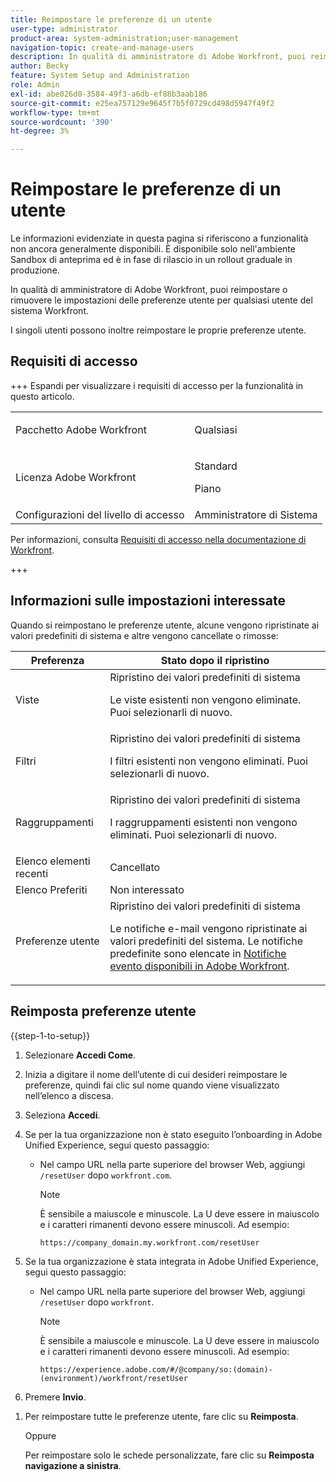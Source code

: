 ```yaml
---
title: Reimpostare le preferenze di un utente
user-type: administrator
product-area: system-administration;user-management
navigation-topic: create-and-manage-users
description: In qualità di amministratore di Adobe Workfront, puoi reimpostare o rimuovere le impostazioni delle preferenze utente per qualsiasi utente del sistema Workfront. I singoli utenti possono inoltre reimpostare le proprie preferenze utente.
author: Becky
feature: System Setup and Administration
role: Admin
exl-id: abe026d0-3584-49f3-a6db-ef88b3aab186
source-git-commit: e25ea757129e9645f7b5f0729cd498d5947f49f2
workflow-type: tm+mt
source-wordcount: '390'
ht-degree: 3%

---
```


# Reimpostare le preferenze di un utente

<!-- Audited: 12/2023 -->

<span class="preview">Le informazioni evidenziate in questa pagina si riferiscono a funzionalità non ancora generalmente disponibili. È disponibile solo nell&#39;ambiente Sandbox di anteprima ed è in fase di rilascio in un rollout graduale in produzione.</span>

In qualità di amministratore di Adobe Workfront, puoi reimpostare o rimuovere le impostazioni delle preferenze utente per qualsiasi utente del sistema Workfront.

I singoli utenti possono inoltre reimpostare le proprie preferenze utente.

## Requisiti di accesso

+++ Espandi per visualizzare i requisiti di accesso per la funzionalità in questo articolo.

<table style="table-layout:auto"> 
 <col> 
 <col> 
 <tbody> 
  <tr> 
   <td>Pacchetto Adobe Workfront</td> 
   <td><p>Qualsiasi</p></td> 
  </tr> 
  <tr> 
   <td>Licenza Adobe Workfront</td> 
   <td><p>Standard</p>
       <p>Piano</p></td>
  </tr> 
  <tr> 
   <td>Configurazioni del livello di accesso</td> 
   <td>Amministratore di Sistema</td> 
  </tr> 
 </tbody> 
</table>

Per informazioni, consulta [Requisiti di accesso nella documentazione di Workfront](/help/quicksilver/administration-and-setup/add-users/access-levels-and-object-permissions/access-level-requirements-in-documentation.md).

+++

## Informazioni sulle impostazioni interessate

Quando si reimpostano le preferenze utente, alcune vengono ripristinate ai valori predefiniti di sistema e altre vengono cancellate o rimosse:

<!--
<table style="table-layout:auto"> 
 <col> 
 <col> 
 <thead> 
  <tr> 
   <th><strong>Preference</strong> </th> 
   <th><strong>Status after the reset</strong> </th> 
  </tr> 
 </thead> 
 <tbody> 
  <tr> 
   <td>Views</td> 
   <td> <p> Reverted to the system default</p> <p>Existing views are not deleted. You can select them again.</p> </td> 
  </tr> 
  <tr> 
   <td>Filters</td> 
   <td> <p>Reverted to the system default</p> <p>Existing filters are not deleted. You can select them again.</p> </td> 
  </tr> 
  <tr> 
   <td>Groupings</td> 
   <td> <p>Reverted to the system default</p> <p>Existing groupings are not deleted. You can select them again.</p> </td> 
  </tr> 
  <tr> 
   <td>Recent Items list</td> 
   <td>Cleared</td> 
  </tr> 
  <tr> 
   <td>Favorites list</td> 
   <td>Unaffected</td> 
  </tr> 
  <tr> 
   <td>User Preferences</td> 
   <td> <p>Reverted to the system default</p> <p>Email notifications revert to the system defaults. The default notifications are listed in <a href="/help/quicksilver/administration-and-setup/manage-workfront/emails/event-notifications-available-in-wf.md">Event notifications available in Adobe Workfront</a>.</p> </td> 
  </tr> 
  <tr> 
   <td>User-Defined Custom Tabs</td> 
   <td>Removed</td> 
  </tr> 
  <tr> 
   <td>User-Defined Global Navigation Options</td> 
   <td>Set back to layout template definition, or system default if no layout template is assigned.</td> 
  </tr> 
 </tbody> 
</table>
-->

<!--Display this table and hide the HTML table above, when the unshim is released.-->

<div class="preview">

| Preferenza | Stato dopo il ripristino |
| --- | --- |
| Viste | Ripristino dei valori predefiniti di sistema <p>Le viste esistenti non vengono eliminate. Puoi selezionarli di nuovo.</p> |
| Filtri | Ripristino dei valori predefiniti di sistema <p>I filtri esistenti non vengono eliminati. Puoi selezionarli di nuovo.</p> |
| Raggruppamenti | Ripristino dei valori predefiniti di sistema <p>I raggruppamenti esistenti non vengono eliminati. Puoi selezionarli di nuovo.</p> |
| Elenco elementi recenti | Cancellato |
| Elenco Preferiti | Non interessato |
| Preferenze utente | Ripristino dei valori predefiniti di sistema <p>Le notifiche e-mail vengono ripristinate ai valori predefiniti del sistema. Le notifiche predefinite sono elencate in [Notifiche evento disponibili in Adobe Workfront](/help/quicksilver/administration-and-setup/manage-workfront/emails/event-notifications-available-in-wf.md).</p> |

</div>

## Reimposta preferenze utente

{{step-1-to-setup}}

1. Selezionare **Accedi Come**.
1. Inizia a digitare il nome dell’utente di cui desideri reimpostare le preferenze, quindi fai clic sul nome quando viene visualizzato nell’elenco a discesa.
1. Seleziona **Accedi**.
1. Se per la tua organizzazione non è stato eseguito l’onboarding in Adobe Unified Experience, segui questo passaggio:

   * Nel campo URL nella parte superiore del browser Web, aggiungi `/resetUser` dopo `workfront.com`.

     >[!NOTE]
     >
     >È sensibile a maiuscole e minuscole. La U deve essere in maiuscolo e i caratteri rimanenti devono essere minuscoli. Ad esempio:
     >
     >`https://company_domain.my.workfront.com/resetUser`

1. Se la tua organizzazione è stata integrata in Adobe Unified Experience, segui questo passaggio:

   * Nel campo URL nella parte superiore del browser Web, aggiungi `/resetUser` dopo `workfront`.

     >[!NOTE]
     >
     >È sensibile a maiuscole e minuscole. La U deve essere in maiuscolo e i caratteri rimanenti devono essere minuscoli. Ad esempio:
     >
     >`https://experience.adobe.com/#/@company/so:(domain)-(environment)/workfront/resetUser`

1. Premere **Invio**.

<div class="preview">

1. Per reimpostare tutte le preferenze utente, fare clic su **Reimposta**.

   Oppure

   Per reimpostare solo le schede personalizzate, fare clic su **Reimposta navigazione a sinistra**.

</div>
